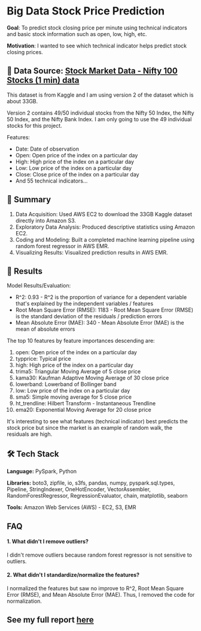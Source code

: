 # Big Data Stock Price Prediction

**Goal**: To predict stock closing price per minute using technical indicators and basic stock information such as open, low, high, etc.

**Motivation**: I wanted to see which technical indicator helps predict stock closing prices.

## :mag_right: Data Source: [Stock Market Data - Nifty 100 Stocks (1 min) data](https://www.kaggle.com/datasets/debashis74017/stock-market-data-nifty-50-stocks-1-min-data?select=ADANIPORTS_with_indicators_.csv)

This dataset is from Kaggle and I am using version 2 of the dataset which is about 33GB.

Version 2 contains 49/50 individual stocks from the Nifty 50 Index, the Nifty 50 Index, and the Nifty Bank Index. I am only going to use the 49 individual stocks for this project. 

Features:
- Date: Date of observation
- Open: Open price of the index on a particular day
- High: High price of the index on a particular day
- Low: Low price of the index on a particular day
- Close: Close price of the index on a particular day
- And 55 technical indicators...

## :open_book: Summary

1. Data Acquisition: Used AWS EC2 to download the 33GB Kaggle dataset directly into Amazon S3.
2. Exploratory Data Analysis: Produced descriptive statistics using Amazon EC2.
3. Coding and Modeling: Built a completed machine learning pipeline using random forest regressor in AWS EMR.
4. Visualizing Results: Visualized prediction results in AWS EMR.

## :dart: Results

Model Results/Evaluation:

- R^2: 0.93 - R^2 is the proportion of variance for a dependent variable that's explained by the independent variables / features
- Root Mean Square Error (RMSE): 1183 - Root Mean Square Error (RMSE) is the standard deviation of the residuals / prediction errors
- Mean Absolute Error (MAE): 340 - Mean Absolute Error (MAE) is the mean of absolute errors

The top 10 features by feature importances descending are:
1. open: Open price of the index on a particular day
2. typprice: Typical price
3. high: High price of the index on a particular day
4. trima5: Triangular Moving Average of 5 close price
5. kama30: Kaufman Adaptive Moving Average of 30 close price
6. lowerband: Lowerband of Bollinger band
7. low: Low price of the index on a particular day
8. sma5: Simple moving average for 5 close price
9. ht_trendline: Hilbert Transform - Instantaneous Trendline
10. ema20: Exponential Moving Average for 20 close price

It's interesting to see what features (technical indicator) best predicts the stock price but since the market is an example of random walk, the residuals are high.

## :hammer_and_wrench: Tech Stack

**Language:** PySpark, Python

**Libraries:** boto3, zipfile, io, s3fs, pandas, numpy, pyspark.sql.types, Pipeline, StringIndexer, OneHotEncoder, VectorAssembler, RandomForestRegressor, RegressionEvaluator, chain, matplotlib, seaborn

**Tools:** Amazon Web Services (AWS) - EC2, S3, EMR

## FAQ

#### 1. What didn't I remove outliers?

I didn't remove outliers because random forest regressor is not sensitive to outliers.

#### 2. What didn't I standardize/normalize the features?

I normalized the features but saw no improve to R^2, Root Mean Square Error (RMSE), and Mean Absolute Error (MAE). Thus, I removed the code for normalization.

## See my full report [here](https://github.com/JakeLi2001/big-data-stock-price-prediction/blob/main/Proejct%20Documentation.pdf)
